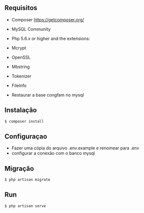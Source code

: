 ## Requisitos
- Composer https://getcomposer.org/
- MySQL Community
- Php 5.6.x or higher and the extensions:
 - Mcrypt
 - OpenSSL
 - Mbstring
 - Tokenizer
 - FileInfo

- Restaurar a base congfam no mysql 

## Instalação
```php
$ composer install
```

## Configuraçao
- Fazer uma cópia do arquivo .env.example e renomear para .env
 - configurar a conexão com o banco mysql

## Migração
```php
$ php artisan migrate
```

## Run
```php
$ php artisan serve
```